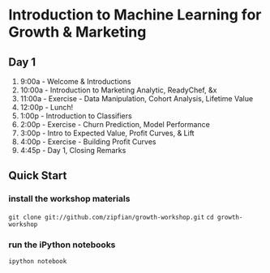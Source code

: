 Introduction to Machine Learning for Growth & Marketing
=====


## Day 1

1. 9:00a    - Welcome & Introductions
2. 10:00a   - Introduction to Marketing Analytic, ReadyChef, &x
3. 11:00a   - Exercise - Data Manipulation, Cohort Analysis, Lifetime Value
4. 12:00p   - Lunch!
5. 1:00p    - Introduction to Classifiers
6. 2:00p    - Exercise - Churn Prediction, Model Performance
7. 3:00p    - Intro to Expected Value, Profit Curves, & Lift
8. 4:00p    - Exercise - Building Profit Curves
9. 4:45p    - Day 1, Closing Remarks

## Quick Start

### install the workshop materials
`git clone git://github.com/zipfian/growth-workshop.git`
`cd growth-workshop`

### run the iPython notebooks
`ipython notebook`
